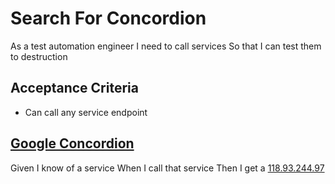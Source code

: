# Search For Concordion

As a test automation engineer
I need to call services
So that I can test them to destruction

## Acceptance Criteria
* Can call any service endpoint

## [Google Concordion](-)
Given I know of a service 
When I call that service
Then I get a [118.93.244.97](- "c:assertEquals=callService()")


<!--
## [Duplicate Wage Declaration  - Has Duplicate Wage Declaration Message](-)  
Given that DWA looks for [duplicates in the collated package](- "loadDuplicateDeclarationTestSuite()")  
When DWA detects a duplicate wage declaration  
Then DWA creates a manual task for the collated package  
And each declaration has the correct status and duplicate flag added  

| [response][][Outcome][] | [Message][]                                                                   |
| ----------------------- | ----------------------------------------------------------------------------- |
| Pending                 | This task contains more than one wage declaration for the same period.        |
| Pending                 | This task contains more than one wage declaration for the same period.        |
| Pending                 | This task contains more than one wage declaration for the same period.        |
| Pending                 | This task contains more than one wage declaration for the same period.        |


[response]: - "c:verify-rows=#out:getOutcomes()"
[Outcome]: - "?=#out.outcome"
[Message]: - "?=#out.message" 
-->